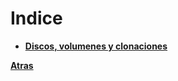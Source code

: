 # Indice

* **[Discos, volumenes y clonaciones](./07_Discos-volumenes-colnaciones.md)**

**[Atras](../Index.md)**